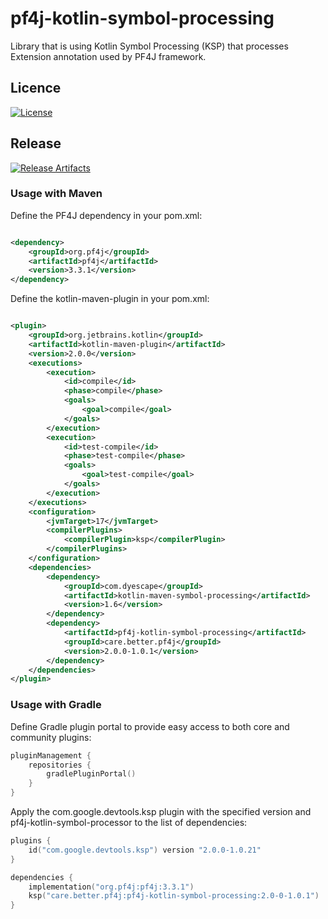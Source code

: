# pf4j-kotlin-symbol-processing

Library that is using Kotlin Symbol Processing (KSP) that processes Extension annotation used by PF4J framework.

## Licence
[![License](https://img.shields.io/badge/license-apache%202.0-60C060.svg)](https://choosealicense.com/licenses/apache-2.0/)

## Release

[![Release Artifacts](https://maven-badges.herokuapp.com/maven-central/care.better.pf4j/pf4j-kotlin-symbol-processing/badge.svg)](https://search.maven.org/artifact/care.better.pf4j/pf4j-kotlin-symbol-processing)

### Usage with Maven

Define the PF4J dependency in your pom.xml:

```xml

<dependency>
    <groupId>org.pf4j</groupId>
    <artifactId>pf4j</artifactId>
    <version>3.3.1</version>
</dependency>

```

Define the kotlin-maven-plugin in your pom.xml:

```xml

<plugin>
    <groupId>org.jetbrains.kotlin</groupId>
    <artifactId>kotlin-maven-plugin</artifactId>
    <version>2.0.0</version>
    <executions>
        <execution>
            <id>compile</id>
            <phase>compile</phase>
            <goals>
                <goal>compile</goal>
            </goals>
        </execution>
        <execution>
            <id>test-compile</id>
            <phase>test-compile</phase>
            <goals>
                <goal>test-compile</goal>
            </goals>
        </execution>
    </executions>
    <configuration>
        <jvmTarget>17</jvmTarget>
        <compilerPlugins>
            <compilerPlugin>ksp</compilerPlugin>
        </compilerPlugins>
    </configuration>
    <dependencies>
        <dependency>
            <groupId>com.dyescape</groupId>
            <artifactId>kotlin-maven-symbol-processing</artifactId>
            <version>1.6</version>
        </dependency>
        <dependency>
            <artifactId>pf4j-kotlin-symbol-processing</artifactId>
            <groupId>care.better.pf4j</groupId>
            <version>2.0.0-1.0.1</version>
        </dependency>
    </dependencies>
</plugin>
```

### Usage with Gradle

Define Gradle plugin portal to provide easy access to both core and community plugins:

```kotlin
pluginManagement {
    repositories {
        gradlePluginPortal()
    }
}
```

Apply the com.google.devtools.ksp plugin with the specified version and pf4j-kotlin-symbol-processor to the list of dependencies:

```kotlin
plugins {
    id("com.google.devtools.ksp") version "2.0.0-1.0.21"
}

dependencies {
    implementation("org.pf4j:pf4j:3.3.1")
    ksp("care.better.pf4j:pf4j-kotlin-symbol-processing:2.0-0-1.0.1")
}
```